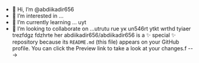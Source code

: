- 👋 Hi, I’m @abdiikadir656
- 👀 I’m interested in ...
- 🌱 I’m currently learning ... uyt
- 💞️ I’m looking to collaborate on ...utrutu ruе ук
un546rt ytkt  wrthd tyiaer trezfdgz fdzhrte her
abdiikadir656/abdiikadir656 is a ✨ special ✨ repository because its `README.md` (this file) appears on your GitHub profile.
You can click the Preview link to take a look at your changes.f
--->
